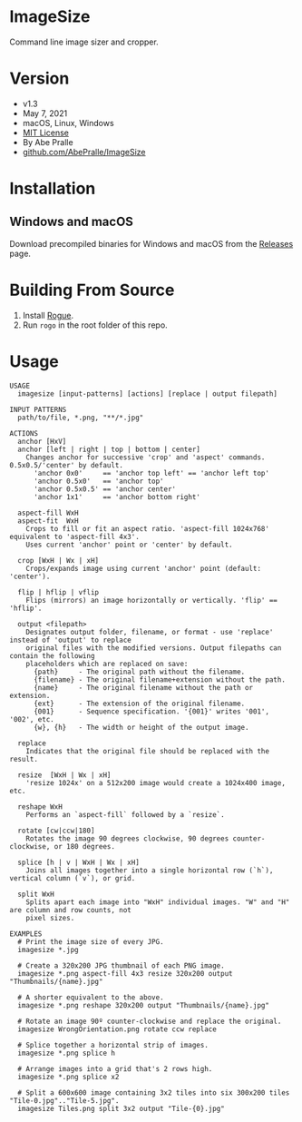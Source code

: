 # ImageSize
Command line image sizer and cropper.

# Version
- v1.3
- May 7, 2021
- macOS, Linux, Windows
- [MIT License](LICENSE)
- By Abe Pralle
- [github.com/AbePralle/ImageSize](https://github.com/AbePralle/ImageSize)

# Installation

## Windows and macOS

Download precompiled binaries for Windows and macOS from the [Releases](https://github.com/AbePralle/ImageSize/releases/) page.

# Building From Source
1. Install [Rogue](https://github.com/AbePralle/Rogue).
2. Run `rogo` in the root folder of this repo.

# Usage

```
USAGE
  imagesize [input-patterns] [actions] [replace | output filepath]

INPUT PATTERNS
  path/to/file, *.png, "**/*.jpg"

ACTIONS
  anchor [HxV]
  anchor [left | right | top | bottom | center]
    Changes anchor for successive 'crop' and 'aspect' commands. 0.5x0.5/'center' by default.
      'anchor 0x0'     == 'anchor top left' == 'anchor left top'
      'anchor 0.5x0'   == 'anchor top'
      'anchor 0.5x0.5' == 'anchor center'
      'anchor 1x1'     == 'anchor bottom right'

  aspect-fill WxH
  aspect-fit  WxH
    Crops to fill or fit an aspect ratio. 'aspect-fill 1024x768' equivalent to 'aspect-fill 4x3'.
    Uses current 'anchor' point or 'center' by default.

  crop [WxH | Wx | xH]
    Crops/expands image using current 'anchor' point (default: 'center').

  flip | hflip | vflip
    Flips (mirrors) an image horizontally or vertically. 'flip' == 'hflip'.

  output <filepath>
    Designates output folder, filename, or format - use 'replace' instead of 'output' to replace
    original files with the modified versions. Output filepaths can contain the following
    placeholders which are replaced on save:
      {path}     - The original path without the filename.
      {filename} - The original filename+extension without the path.
      {name}     - The original filename without the path or extension.
      {ext}      - The extension of the original filename.
      {001}      - Sequence specification. '{001}' writes '001', '002', etc.
      {w}, {h}   - The width or height of the output image.

  replace
    Indicates that the original file should be replaced with the result.

  resize  [WxH | Wx | xH]
    'resize 1024x' on a 512x200 image would create a 1024x400 image, etc.

  reshape WxH
    Performs an `aspect-fill` followed by a `resize`.

  rotate [cw|ccw|180]
    Rotates the image 90 degrees clockwise, 90 degrees counter-clockwise, or 180 degrees.

  splice [h | v | WxH | Wx | xH]
    Joins all images together into a single horizontal row (`h`), vertical column (`v`), or grid.

  split WxH
    Splits apart each image into "WxH" individual images. "W" and "H" are column and row counts, not
    pixel sizes.

EXAMPLES
  # Print the image size of every JPG.
  imagesize *.jpg

  # Create a 320x200 JPG thumbnail of each PNG image.
  imagesize *.png aspect-fill 4x3 resize 320x200 output "Thumbnails/{name}.jpg"

  # A shorter equivalent to the above.
  imagesize *.png reshape 320x200 output "Thumbnails/{name}.jpg"

  # Rotate an image 90º counter-clockwise and replace the original.
  imagesize WrongOrientation.png rotate ccw replace

  # Splice together a horizontal strip of images.
  imagesize *.png splice h

  # Arrange images into a grid that's 2 rows high.
  imagesize *.png splice x2

  # Split a 600x600 image containing 3x2 tiles into six 300x200 tiles "Tile-0.jpg".."Tile-5.jpg".
  imagesize Tiles.png split 3x2 output "Tile-{0}.jpg"
```

